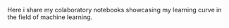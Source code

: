 Here i share my colaboratory notebooks showcasing my learning curve in the field of machine learning.
